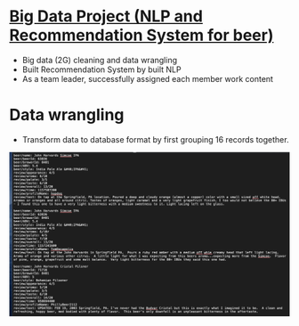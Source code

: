 # [Big Data Project (NLP and Recommendation System for beer)](https://github.com/FrankDTS/Big-data-Project)

  * Big data (2G) cleaning and data wrangling 
  * Built Recommendation System by built NLP
  * As a team leader, successfully assigned each member work content


# Data wrangling

 * Transform data to database format by first grouping 16 records together.
  
  ![](/images/1.png)
